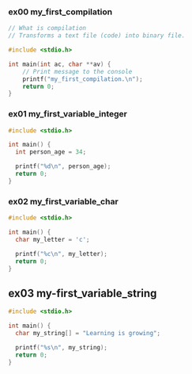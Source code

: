 ### ex00 my_first_compilation
```c
// What is compilation
// Transforms a text file (code) into binary file.

#include <stdio.h>

int main(int ac, char **av) {
    // Print message to the console
    printf("my_first_compilation.\n");
    return 0;
}
```
### ex01 my_first_variable_integer
```c
#include <stdio.h>

int main() {
  int person_age = 34;

  printf("%d\n", person_age);
  return 0;
}
```
### ex02 my_first_variable_char
```c
#include <stdio.h>

int main() {
  char my_letter = 'c';

  printf("%c\n", my_letter);
  return 0;
}
```
## ex03 my-first_variable_string
```c
#include <stdio.h>

int main() {
  char my_string[] = "Learning is growing";

  printf("%s\n", my_string);
  return 0;
}
```
